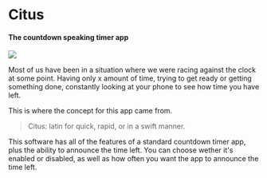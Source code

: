 # Citus
#### The countdown speaking timer app

![](https://i.imgur.com/mXQi8WZ.png)

Most of us have been in a situation where we were racing against the clock at some point. Having only x amount of time, trying to get ready or getting something done, constantly looking at your phone to see how time you have left.

This is where the concept for this app came from.
> Citus: latin for quick, rapid, or in a swift manner.

This software has all of the features of a standard countdown timer app, plus the ability to announce the time left. You can choose wether it's enabled or disabled, as well as how often you want the app to announce the time left.
